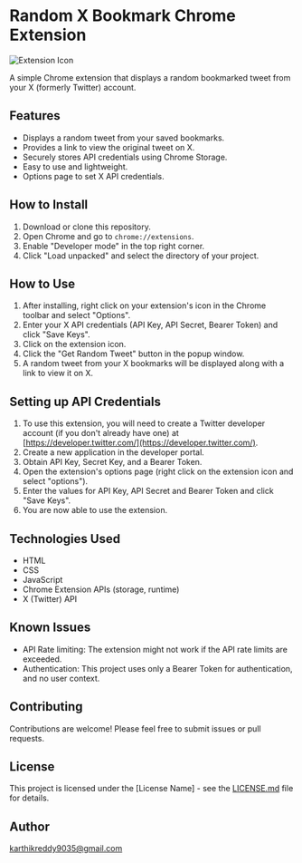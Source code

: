 # Random X Bookmark Chrome Extension

![Extension Icon](optional_icon_url.png) <!-- Add a link to your extension icon here or a placeholder -->

A simple Chrome extension that displays a random bookmarked tweet from your X (formerly Twitter) account.

## Features

*   Displays a random tweet from your saved bookmarks.
*   Provides a link to view the original tweet on X.
*   Securely stores API credentials using Chrome Storage.
*   Easy to use and lightweight.
*   Options page to set X API credentials.

## How to Install

1.  Download or clone this repository.
2.  Open Chrome and go to `chrome://extensions`.
3.  Enable "Developer mode" in the top right corner.
4.  Click "Load unpacked" and select the directory of your project.

## How to Use

1.  After installing, right click on your extension's icon in the Chrome toolbar and select "Options".
2.  Enter your X API credentials (API Key, API Secret, Bearer Token) and click "Save Keys".
3.  Click on the extension icon.
4.  Click the "Get Random Tweet" button in the popup window.
5.  A random tweet from your X bookmarks will be displayed along with a link to view it on X.

## Setting up API Credentials
1. To use this extension, you will need to create a Twitter developer account (if you don't already have one) at [https://developer.twitter.com/](https://developer.twitter.com/).
2. Create a new application in the developer portal.
3. Obtain API Key, Secret Key, and a Bearer Token.
4. Open the extension's options page (right click on the extension icon and select "options").
5.  Enter the values for API Key, API Secret and Bearer Token and click "Save Keys".
6.  You are now able to use the extension.

## Technologies Used

*   HTML
*   CSS
*   JavaScript
*   Chrome Extension APIs (storage, runtime)
*   X (Twitter) API


## Known Issues
*   API Rate limiting: The extension might not work if the API rate limits are exceeded.
*   Authentication: This project uses only a Bearer Token for authentication, and no user context.

## Contributing

Contributions are welcome! Please feel free to submit issues or pull requests.

## License
This project is licensed under the [License Name] - see the [LICENSE.md](LICENSE.md) file for details. <!-- Add your license here -->

## Author

karthikreddy9035@gmail.com
